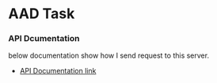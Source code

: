 # AAD Task

### API Dcumentation

below documentation show how I send request to this server.

- [API Documentation link](https://documenter.getpostman.com/view/30897079/2s9YyvBfrf)